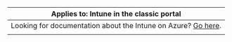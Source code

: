 |Applies to: Intune in the classic portal |
|--|
|Looking for documentation about the Intune on Azure? [Go here](https://docs.microsoft.com/intune/what-is-intune).|
| |
